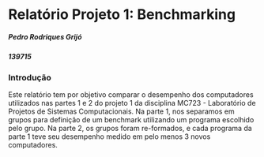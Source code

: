 # Relatório Projeto 1: Benchmarking

##### Pedro Rodriques Grijó
##### 139715


### Introdução

Este relatório tem por objetivo comparar o desempenho dos computadores utilizados nas partes 1 e 2 do projeto 1 da disciplina MC723 - Laboratório de Projetos de Sistemas Computacionais. Na parte 1, nos separamos em grupos para definição de um benchmark utilizando um programa escolhido pelo grupo. Na parte 2, os grupos foram re-formados, e cada programa da parte 1 teve seu desempenho medido em pelo menos 3 novos computadores.
